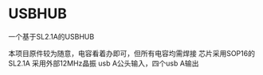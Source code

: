# USBHUB
一个基于SL2.1A的USBHUB

本项目原件较为随意，电容看着办即可，但所有电容均需焊接
芯片采用SOP16的SL2.1A
采用外部12MHz晶振
usb A公头输入，四个usb A输出
